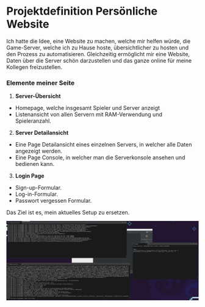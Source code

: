 # Projektdefinition Persönliche Website

Ich hatte die Idee, eine Website zu machen, welche mir helfen würde, die Game-Server, welche ich zu Hause hoste, übersichtlicher zu hosten und den Prozess zu automatisieren. Gleichzeitig ermöglicht mir eine Website, Daten über die Server schön darzustellen und das ganze online für meine Kollegen freizustellen.

### Elemente meiner Seite

1. **Server-Übersicht**
- Homepage, welche insgesamt Spieler und Server anzeigt
- Listenansicht von allen Servern mit RAM-Verwendung und Spieleranzahl.

2. **Server Detailansicht**
- Eine Page Detailansicht eines einzelnen Servers, in welcher alle Daten angezeigt werden.
- Eine Page Console, in welcher man die Serverkonsole ansehen und bedienen kann.

3. **Login Page**
- Sign-up-Formular.
- Log-in-Formular.
- Passwort vergessen Formular.

Das Ziel ist es, mein aktuelles Setup zu ersetzen.

![](current_setup.png)